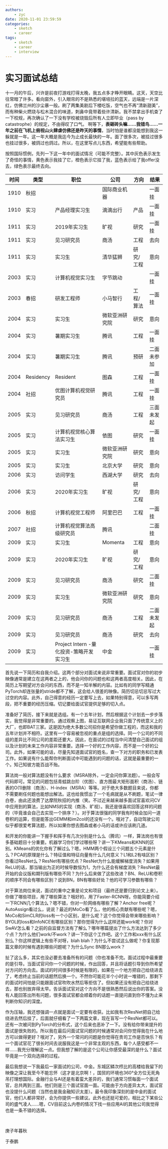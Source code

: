 ```yaml
---
authors:
    - zyc
date: 2020-11-01 23:59:59
categories:
    - sketch
    - career
tags:
    - sketch
    - career
    - interview
---
```


# 实习面试总结

​十一月的午后，兴许是前夜打游戏打得太晚，我五点多才睁开眼睛。这天，天空比往常暗了许多。看向窗外，引入眼帘的不是熟悉的堪培拉的蓝天，远端是一片深红，仿佛兰州的沙尘暴一般。刷了两集美剧后下楼吃饭，空气也不再“清新甜美”，而有种柴火燃烧与松木混合的味道，刺鼻中竟带着些许清新。我不禁拿出手机查了一下校规，再次确认了一下没有学校被烧毁后所有人立即毕业（pass by catastrophe）的规定，不由得叹了口气。
啊等下，**表砸砖头嘛……我错鸟……一年之前在飞机上俯视山火肆虐仿佛还是昨天的事情**，当时怕是谁都没能想到我这一躲就是一年。这一年大概是我迄今为止成长最快的一年。面了很多次，被挂过很多也挂过很多，被鸽过也鸽过。所以，在这里写点儿东西，希望能有些帮助。

按照国际惯例，先列一下这一年中的面试情况（可能不完整）。其中灰色表示发生了奇怪的事情，黄色表示我挂了它，橙色表示它挂了我，蓝色表示给了我offer没去，绿色表示最终去向。

| 时间 | 类型      | 职位                                    | 公司           | 方向      | 结果       |
|------|-----------|-----------------------------------------|----------------|-----------|------------|
| 1910 | 秋招      |                                         | 国际商业机器   |           | 一面挂     |
| 1910 | 实习      | 产品经理实习生                          | 滴滴出行       | 产品      | 一面挂     |
| 1911 | 实习      | 2019年实习生                            | 旷视           | 研究      | 一面挂     |
| 1911 | 实习      | 见习研究员                              | 商汤           | 工程      | 去向       |
| 1911 | 实习      | 实习生                                  | 清华猛狮       | 研究/工程 | 意向       |
| 2003 | 实习      | 计算机视觉实习生                        | 字节跳动       |           | 一面挂     |
| 2003 | 春招      | 研发工程师                              | 小马智行       | 工程/算法 | 一面挂     |
| 2004 | 实习      | 实习生                                  | 微软亚洲研究院 | 研究      | 意向       |
| 2004 | 实习      | 暑期实习生                              | 腾讯           | 工程      | 一面挂     |
| 2004 | 实习      | 暑期实习生                              | 腾讯           | 预研      | 二面未参加 |
| 2004 | Residency | Resident                                | 图森           | 工程      | 一面挂     |
| 2004 | 社招      | 优图计算机视觉研究员                    | 腾讯           | 工程      | 一面挂     |
| 2005 | 实习      | 见习研究员                              | 商汤           | 工程      | 三面未发起 |
| 2005 | 实习      | 计算机视觉核心算法实习生                | 依图           | 研究      | 一面挂     |
| 2005 | 实习      | 实习生                                  | 微软亚洲研究院 | 研究      | 意向       |
| 2005 | 实习      | 实习生                                  | 北京大学       | 研究      | 意向       |
| 2006 | 实习      | 访问学生                                | 西湖大学       | 研究      | 去向       |
| 2006 | 实习      | 2020年实习生                            | 旷视           | 研究/工程 | 意向       |
| 2006 | 秋招      | 计算机视觉工程师                        | 阿里巴巴       | 工程      | 一面挂     |
| 2007 | 社招      | 计算机视觉算法高级研究员                | 腾讯           |           | 二面挂     |
| 2009 | 实习      | 实习生                                  | Momenta        | 工程      | 意向       |
| 2009 | 实习      | 2020年实习生                            | 旷视           | 研究/工程 | 意向       |
| 2009 | 实习      | 见习研究员                              | 商汤           | 研究      | 二面挂     |
| 2009 | 实习      | 实习生                                  | 微软亚洲研究院 | 研究      | 意向       |
| 2009 | 实习      | 见习研究员                              | 商汤           | 工程      | 二面未发起 |
| 2009 | 实习      | 见习研究员                              | 商汤           | 研究      | 去向       |
| 2009 | 实习      | Project Intern -量化投资-策略开发实习生 | 中金           |           | 一面挂     |

首先说一下简历和自我介绍。这两个部分对面试来说非常重要。面试官对你的初步映像通常是建立在这两者之上的，他会问你的问题也和这两者高度相关。因此，在简历上写期望对方会问的东西，而不是一知半解的内容。比如有的同学写精通PyTorch却连张量的stride都不了解，这会给人很差的映像。简历切忌切忌写过大过空的内容。此外，自己得意的经历一定要写上去，如果特别得意，可以多写两段，把不重要的经历压缩。切记要给面试官提供足够的切入点。

准备好了简历，接下来就是选组。有一个五年计划，然后根据这个计划去一步步落实，我觉得是非常重要的。通过观察上图，易证互联网企业我只面了传统意义上的大厂，也即BAT三家。这是因为绝大多数公司招你是希望你做工程的，而这和我的五年计划并不相符。这里有一个容易被忽视的重点是组的选择。同一个公司的不同组的差异比不同公司的差距还要大。因此，在面试的过程当中问清楚自己面试的组以及计划的未来工作内容非常重要。选择一个好的工作内容，而不是一个好的公司。此外，如果可能的话，尽量先知道面试官的姓名，查一下对方的职务和已发表工作。如果说有什么能帮你判断面试中可能遇到的问题的话，这就是最重要的一个。知己知彼方能百战不殆。

算法岗一般对算法题没有什么要求（MSRA除外，一定会问你算法题）。一般会写代码即可。常见的问题包括青蛙跳台阶（优图）、直方图最大矩形面积（商汤）、链表的O(1)删除（商汤）、H-index（MSRA）等等。对于绝大多数题目来说，你都不需要刷任何题也能想出解法。这也给我惯出了一个毛病就是从不刷题，笔试一律白卷，由此还浪费了达摩院秋招的内推（笑。不过近来越来越多面试官喜欢问CV中应用到的算法，比如NMS的实现（商汤、旷视）。我还是很喜欢回答这样的问题的（毕竟谁会自己去实现一个排序？）。对于算法很强的同学我有时候会加问一道卷积的运算，但是能答出GEMM和im2col的还没有一个。哦对了，自动驾驶公司似乎都很爱考算法题，所以如果你想去图森或者小马的话或许应该刷几道。

和开发的你能讲一下握手和挥手有几次分别是什么么（腾讯）一样，算法岗也有很多基础题目十分重要。机器学习你们学过哪些呀？讲一下KMeans和KNN的区别。KMeans的优化你有了解过么？嗯，HMM两个假设三个问题五个元素是什么？PCA的原理是什么？特征值和特征向量有什么几何意义？L1和L2有啥区别？你看过ResNet么？ResNet有哪些优点？ResNet为什么能缓解梯度消失？如果用ReLU的话，那当输出为正的时候导数恒为1，为什么还会有梯度消失？ResNet最开始的会议版和期刊版有哪些不同？为什么后来做了这些改进？BN、ReLU和卷积的顺序不同会有哪些区别？说到BN，BN有哪些好处？他的可学习参数有哪些？

对于算法岗位来说，面试的重中之重是论文和项目（最终还是要归到论文上来）。你做了哪些项目，用了哪些算法？哦好的，用了Faster-RCNN呀。你能简要介绍一下RCNN几个算法么？嗯不错，你对一阶网络有哪些了解？Anchor free呢？AutoAssign看过么，说说？最近的MoCo看了么，他的核心贡献有哪些呢？嗯，MoCo和SimCLR的loss有一个小区别，是什么呢？这个你觉得会带来哪些影响？BYOL的loss和InfoNCE有哪些区别？那你觉得为什么这样还能work呢？你对SwAV怎么看？之前的自监督方法有了解么？哪年哪篇提出了什么方法达到了多少个点？为什么他们work/不work？讲一下你这个工作吧。这个工作和xxx有什么区别么？你这样逻辑上有些不对呀，blah blah？为什么不尝试这么做呢？你复现那篇文章的时候有遇到哪些问题呢？为什么Sync BN那么work？

扯了这么多，其实也没必要去准备所有的问题（你也准备不完。面试过程中最重要的是引导。当面试官问你一个问题的时候，作出回答，并且将话题引导到你所希望对方问的方向去。面试的时间很多时候是有限的，如果在一个地方把自己给绕进去了，考虑终止当前的话题然后换一个。不然你可能花半个小时说一堆错的，那剩下的面试时间怕是只能跟面试官吹吹水然后等拒信了。但如果还没有把自己给绕进去，那也别放弃得太早。告诉面试官对这个方向不是很熟悉然后说出你的答案。没有人能回答出所有问题，很多面试官都会顺着你的话题一直提问直到你不懂为止来判断你知识的深度。

作为压轴，我还想强调一点就是面试一定要有收获。比如我有次ResNet把自己给绕进去然后挂了，后面就仔细看了一下两篇文章，现在盲写一个ResNet都可以。还有一次被问到PyTorch的分布式，这个后来也恶补了一下。没有给你带来提升的面试是很失败的。所以我在最后问面试官问题的时候通常对会问你觉得我在什么地方可以做得更好？哦对了，另外一个常问的问题是你觉得在贵司工作是否快乐？有一个面试官花了很长时间去说服我这是一个非常主观的东西，每个人感受都不一样……我充分理解这一点。但我想了解的是这个公司让你感受最深的是什么？面试毕竟是一个双向选择的过程。

最后我想说一下我最后一家面试的公司，中金。东城区鳞次栉比的高楼给我留下的映像之深让我至今不能忘怀（这才是北京啊！，国贸的环境也360°全方位无死角吊打理想国际。金融行业与AI还是有着蛮大差异的，我们通常习惯每面一个面试官，总共两到三面。他们则是三个面试官面一面。可能由于方向差异太大，面试官也没提什么问题（当然也是我金融知识太差）。最令我印象深刻的是中金的面试官，他们人都非常好，会为你提供一些建议。此外也还挺可爱的，相比之下某些公司的盛气凌人……嗯，CV目前这么内卷的情况下找一些应用AI的其他公司我觉得也是一条不错的选择。

<br>

庚子年暮秋

于泰鹏

